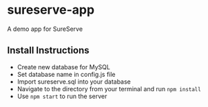 # sureserve-app
A demo app for SureServe

## Install Instructions
* Create new database for MySQL
* Set database name in config.js file
* Import sureserve.sql into your database
* Navigate to the directory from your terminal and run ```npm install```
* Use ```npm start``` to run the server